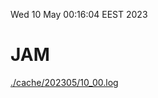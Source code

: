 Wed 10 May 00:16:04 EEST 2023
# JAM
<a href='./cache/202305/10_00.log'>./cache/202305/10_00.log</a>
